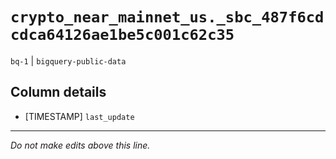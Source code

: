 # `crypto_near_mainnet_us._sbc_487f6cdcdca64126ae1be5c001c62c35`
`bq-1` | `bigquery-public-data`

## Column details
* [TIMESTAMP] `last_update`

-------------------------------------------------------------------------------
*Do not make edits above this line.*

